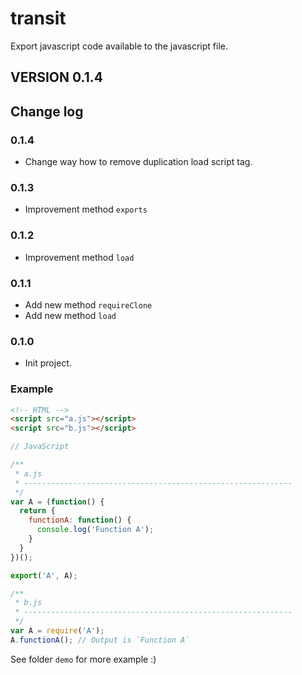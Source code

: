 transit
=======

Export javascript code available to the javascript file.


## VERSION 0.1.4


## Change log


### 0.1.4
- Change way how to remove duplication load script tag.


### 0.1.3
- Improvement method `exports`


### 0.1.2
- Improvement method `load`


### 0.1.1
- Add new method `requireClone`
- Add new method `load`


### 0.1.0

- Init project.


### Example

```html
<!-- HTML -->
<script src="a.js"></script>
<script src="b.js"></script>
```

```javascript
// JavaScript

/**
 * a.js
 * ------------------------------------------------------------
 */
var A = (function() {
  return {
    functionA: function() {
      console.log('Function A');
    }
  }
})();

export('A', A);

/**
 * b.js
 * ------------------------------------------------------------
 */
var A = require('A');
A.functionA(); // Output is `Function A`
```

See folder `demo` for more example :)
